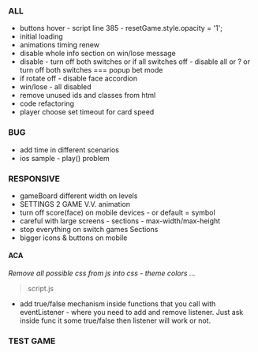 ### ALL
- buttons hover - script line 385 - resetGame.style.opacity = '1';
- initial loading
- animations timing renew
- disable whole info section on win/lose message
- disable - turn off both switches or if all switches off - disable all or ? or turn off both switches === popup bet mode
- if rotate off - disable face accordion
- win/lose - all disabled
- remove unused ids and classes from html
- code refactoring
- player choose set timeout for card speed

### BUG
- add time in different scenarios
- ios sample - play() problem

### RESPONSIVE
- gameBoard different width on levels
- SETTINGS 2 GAME V.V. animation
- turn off score(face) on mobile devices - or default = symbol
- careful with large screens - sections - max-width/max-height
- stop everything on switch games Sections
- bigger icons & buttons on mobile

#### ACA
*Remove all possible css from js into css - theme colors ...*

> script.js
- add true/false mechanism inside functions that you call with eventListener - where you need to add and remove listener. 
  Just ask inside func it some true/false then listener will work or not.

### TEST GAME